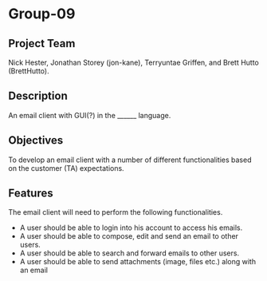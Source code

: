 # Group-09

## Project Team
Nick Hester, Jonathan Storey (jon-kane), Terryuntae Griffen, and Brett Hutto (BrettHutto).

## Description
An email client with GUI(?) in the ______ language.

## Objectives
To develop an email client with a number of different functionalities based on the customer (TA) expectations.

## Features
The email client will need to perform the following functionalities.
- A user should be able to login into his account to access his emails.
- A user should be able to compose, edit and send an email to other users.
- A user should be able to search and forward emails to other users.
- A user should be able to send attachments (image, files etc.) along with an email
